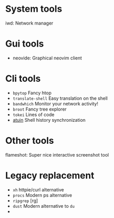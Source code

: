 # System tools

iwd: Network manager

# Gui tools

- neovide: Graphical neovim client

# Cli tools

- `bpytop` Fancy htop
- `translate-shell` Easy translation on the shell
- `bandwhich` Monitor your network activity!
- `broot` Fancy tree explorer
- `tokei` Lines of code
- [atuin](https://github.com/ellie/atuin) Shell history synchronization

# Other tools

flameshot: Super nice interactive screenshot tool

# Legacy replacement

- `xh` httpie/curl alternative
- `procs` Modern ps alternative
- `ripgrep` [rg]
- `dust` Modern alternative to `du`
- 
